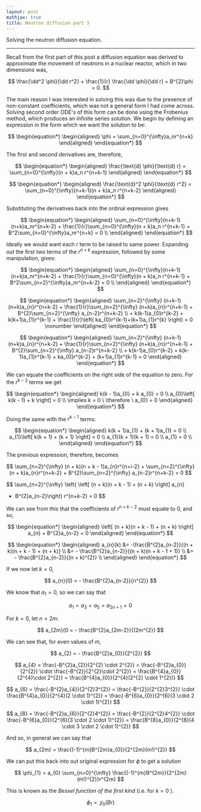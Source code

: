 ```yaml
---
layout: post
mathjax: true
title: Neutron diffusion part 3
---
```


Solving the neutron diffusion equation.

---

$\newcommand{\dd}{\mathrm{d}}$

Recall from the first part of this post a diffusion equation was derived to
approximate the movement of neutrons in a nuclear reactor, which in two
dimensions was,

$$
    \frac{\dd^2 \phi}{\dd r^2} + \frac{1}{r} \frac{\dd \phi}{\dd r} + B^{2}\phi
    = 0.
$$

The main reason I was interested in solving this was due to the presence of
non-constant coefficients, which was not a general form I had come across.
Solving second order ODE's of this form can be done using the Frobenius method,
which produces an infinite series solution. We begin by defining an expression in
the form which we want the solution to be:

$$
\begin{equation*}
\begin{aligned}
    \phi = \sum_{n=0}^{\infty}a_nr^{n+k}
\end{aligned}
\end{equation*}
$$

The first and second derivatives are, therefore,

$$
\begin{equation*}
\begin{aligned}
    \frac{\text{d} \phi}{\text{d} r} = \sum_{n=0}^{\infty}(n + k)a_n r^{n+k-1}
\end{aligned}
\end{equation*}
$$

$$
\begin{equation*}
\begin{aligned}
    \frac{\text{d}^2 \phi}{\text{d} r^2} = \sum_{n=0}^{\infty}(n+k-1)(n + k)a_n r^{n+k-2}
\end{aligned}
\end{equation*}
$$

Substituting the derivatives back into the ordinal expression gives

$$
\begin{equation*}
\begin{aligned}
    \sum_{n=0}^{\infty}(n+k-1)(n+k)a_nr^{n+k-2} + \frac{1}{r}\sum_{n=0}^{\infty}(n + k)a_n r^{n+k-1} + B^2\sum_{n=0}^{\infty}a_nr^{n+k} = 0 \\
\end{aligned}
\end{equation*}
$$

Ideally we would want each $r$ term to be raised to same power. Expanding out
the first two terms of the $r^{n+k}$ expression, followed by some manipulation,
gives:

$$
\begin{equation*}
\begin{aligned}
    \sum_{n=0}^{\infty}(n+k-1)(n+k)a_nr^{n+k-2} +
    \frac{1}{r}\sum_{n=0}^{\infty}(n + k)a_n r^{n+k-1} +
    B^2\sum_{n=2}^{\infty}a_nr^{n+k-2} = 0 \\
\end{aligned}
\end{equation*}
$$

$$
\begin{equation*}
\begin{aligned}
    \sum_{n=2}^{\infty} (n+k-1)(n+k)a_{n}r^{n+k-2} +
    \frac{1}{r}\sum_{n=2}^{\infty} (n+k)a_{n}r^{n+k-1} +
    B^{2}\sum_{n=2}^{\infty} a_{n-2}r^{n+k-2} \\
    + k(k-1)a_{0}r^{k-2} + k(k+1)a_{1}r^{k-1} + \frac{1}{r}\left(
    ka_{0}r^{k-1}+(k+1)a_{1}r^{k} \right) = 0 \nonumber
\end{aligned}
\end{equation*}
$$

$$
\begin{equation*}
\begin{aligned}
    \sum_{n=2}^{\infty} (n+k-1)(n+k)a_{n}r^{n+k-2} +
    \frac{1}{r}\sum_{n=2}^{\infty} (n+k)a_{n}r^{n+k-1} +
    B^{2}\sum_{n=2}^{\infty} a_{n-2}r^{n+k-2} \\
    + k(k-1)a_{0}r^{k-2} + k(k-1)a_{1}r^{k-1} + ka_{0}r^{k-2} + (k+1)a_{1}r^{k-1} = 0
\end{aligned}
\end{equation*}
$$

We can equate the coefficients on the right side of the equation to zero. For
the $r^{k-2}$ terms we get

$$
\begin{equation*}
\begin{aligned}
  k(k - 1)a_{0} + k a_{0} = 0 \\
  a_{0}\left[ k(k - 1) + k \right] = 0 \\
  \implies k = 0 \ \therefore \ a_{0} = 0
\end{aligned}
\end{equation*}
$$

Doing the same with the $r^{k-1}$ terms:

$$
\begin{equation*}
\begin{aligned}
  k(k + 1)a_{1} + (k + 1)a_{1} = 0 \\
  a_{1}\left[ k(k + 1) + (k + 1) \right] = 0 \\
  a_{1}(k + 1)(k + 1) = 0 \\
  a_{1} = 0 \\
\end{aligned}
\end{equation*}
$$

The previous expression, therefore, becomes

$$
  \sum_{n=2}^{\infty} (n + k)(n + k - 1)a_{n}r^{n+i-2} + \sum_{n=2}^{\infty}
  (n + k)a_{n}r^{n+k-2} + B^{2}\sum_{n=2}^{\infty} a_{n-2}r^{n+k-2} = 0
$$

$$
  \sum_{n=2}^{\infty} \left\{ \left[ (n + k)(n + k - 1) + (n + k) \right] a_{n}
  + B^{2}a_{n-2}\right\} r^{n+k-2} = 0
$$

We can see from this that the coefficients of $r^{n+k-2}$ must equate to 0, and
so, 

$$
\begin{equation*}
\begin{aligned}
  \left[ (n + k)(n + k - 1) + (n + k) \right] a_{n} + B^{2}a_{n-2} = 0
\end{aligned}
\end{equation*}
$$

$$
\begin{equation*}
\begin{aligned}
  a_{n}(k) &= -\frac{B^{2}a_{n-2}}{(n + k)(n + k - 1) + (n + k)} \\
  &= - \frac{B^{2}a_{n-2}}{(n + k)(n + k - 1 + 1)}  \\
  &= - \frac{B^{2}a_{n-2}}{(n + k)^{2}} \\
\end{aligned}
\end{equation*}
$$

If we now let $k = 0$,

$$
  a_{n}(0) = - \frac{B^{2}a_{n-2}}{n^{2}}
$$

We know that $a_{1} = 0$, so we can say that

$$
  a_{1} = a_{3} = a_{5} = a_{2n+1} = 0
$$

For $k = 0$, let $n = 2m$:

$$
  a_{2m}(0 = - \frac{B^{2}a_{2m-2}}{(2m^{2}}
$$

We can see that, for even values of $m$,

$$
  a_{2} = - \frac{B^{2}a_{0}}{2^{2}}
$$

$$
  a_{4} = \frac{-B^{2}a_{2}}{2^{2} \cdot 2^{2}} = \frac{-B^{2}a_{0}}{2^{2}}
  \cdot \frac{-B^{2}}{2^{2}\cdot 2^{2}} = \frac{B^{4}a_{0}}{2^{4}\cdot 2^{2}} =
  \frac{B^{4}a_{0}}{2^{4}(2^{2} \cdot 1^{2})}
$$

$$
a_{6} = \frac{-B^{2}a_{4}}{2^{2}3^{2}} = \frac{-B^{2}}{2^{2}3^{2}} \cdot \frac{B^{4}a_{0}}{2^{4}(2 \cdot 1)^{2}}
  = \frac{-B^{6}a_{0}}{2^{6}(3 \cdot 2 \cdot 1)^{2}}
$$

$$
  a_{8} = \frac{-B^{2}a_{6}}{2^{2}4^{2}} = \frac{-B^{2}}{2^{2}4^{2}} \cdot \frac{-B^{6}a_{0}}{2^{6}(3 \cdot 2 \cdot 1)^{2}}
  = \frac{B^{8}a_{0}}{2^{8}(4 \cdot 3 \cdot 2 \cdot 1)^{2}}
$$

And so, in general we can say that

$$
  a_{2m} = \frac{(-1)^{m}B^{2m}a_{0}}{2^{2m}(m!)^{2}}
$$

We can put this back into out original expression for $\phi$ to get a solution

$$
  \phi_{1} = a_{0} \sum_{n=0}^{\infty}
  \frac{(-1)^{m}B^{2m}}{2^{2m}(m!)^{2}}r^{2m}
$$

This is known as the _Bessel function of the first kind_ (i.e. for $k = 0$ ).

$$
  \phi_{1} = \mathcal{J}_{0} (Br)
$$

